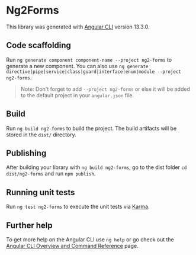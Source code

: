 # Ng2Forms

This library was generated with [Angular CLI](https://github.com/angular/angular-cli) version 13.3.0.

## Code scaffolding

Run `ng generate component component-name --project ng2-forms` to generate a new component. You can also use `ng generate directive|pipe|service|class|guard|interface|enum|module --project ng2-forms`.

> Note: Don't forget to add `--project ng2-forms` or else it will be added to the default project in your `angular.json` file.

## Build

Run `ng build ng2-forms` to build the project. The build artifacts will be stored in the `dist/` directory.

## Publishing

After building your library with `ng build ng2-forms`, go to the dist folder `cd dist/ng2-forms` and run `npm publish`.

## Running unit tests

Run `ng test ng2-forms` to execute the unit tests via [Karma](https://karma-runner.github.io).

## Further help

To get more help on the Angular CLI use `ng help` or go check out the [Angular CLI Overview and Command Reference](https://angular.io/cli) page.
